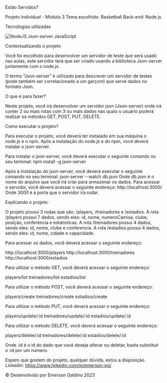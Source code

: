 Estão Servidos?

Projeto Individual - Módulo 3
Tema escolhido: Basketball
Back-end: Node.js

Tecnologias utilizadas

![NodeJS](https://img.shields.io/badge/node.js-6DA55F?style=for-the-badge&logo=node.js&logoColor=white)
Json-server
JavaScript

Contextualizando o projeto

Você foi escolhido para desenvolver um servidor de teste
que será usado nas aulas, este servidor terá que ser criado
usando a biblioteca Json-server juntamente com o node.js.

O termo “Json-server” é utilizado para descrever um servidor de testes (pode
também ser correlacionado a um garçom) que serve dados no formato Json.

O que é para fazer?

Neste projeto, você irá desenvolver um servidor json
(Json-server) onde irá conter 2 ou mais rotas com 3 ou mais dados nas quais
o usuário poderá realizar os métodos GET, POST, PUT,
DELETE.

Como executar o projeto?

Para executar o projeto, você deverá ter instalado em sua máquina o node.js e o npm.
Após a instalação do node.js e do npm, você deverá instalar o json-server.

Para instalar o json-server, você deverá executar o seguinte comando no seu terminal:
npm install -g json-server

Após a instalação do json-server, você deverá executar o seguinte comando no seu terminal:
json-server --watch db.json
Onde db.json é o nome do arquivo que você irá criar para armazenar os dados.
Para acessar o servidor, você deverá acessar o seguinte endereço:
http://localhost:3000/
Onde 3000 é a porta que o servidor irá rodar.

Explicando o projeto:

O projeto possui 3 rodas que são: /players, /treinadores e /estadios.
A rota /players possui 7 dados, sendo eles: id, nome, numeroCamisa, clube, posição, conferencia e estatisticas.
A rota /treinadores possui 4 dados, sendo eles: id, nome, clube e conferencia.
A rota /estadios possui 4 dados, sendo eles: id, nome, cidade e capacidade.

Para acessar os dados, você deverá acessar o seguinte endereço:

http://localhost:3000/players
http://localhost:3000/treinadores
http://localhost:3000/estadios

Para utilizar o método GET, você deverá acessar o seguinte endereço:

players/list
treinadores/list
estadios/list

Para utilizar o método POST, você deverá acessar o seguinte endereço:

players/create
treinadores/create
estadios/create

Para utilizar o método PUT, você deverá acessar o seguinte endereço:

players/update/:id
treinadores/update/:id
estadios/update/:id

Para utilizar o método DELETE, você deverá acessar o seguinte endereço:

players/delete/:id
treinadores/delete/:id
estadios/delete/:id

Onde :id é o id do dado que você deseja alterar ou deletar, basta substituir o :id por um número.

Espero que gostem do projeto, qualquer dúvida, estou a disposição.
LinkedIn: https://www.linkedin.com/in/emerson-pg/

:copyright: Desenvolvido por Emerson Galdino 2023


